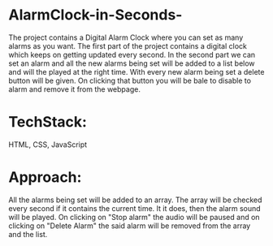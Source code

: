 # AlarmClock-in-Seconds-
The project contains a Digital Alarm Clock where you can set as many alarms as you want. 
The first part of the project contains a digital clock which keeps on getting updated every second. In the second part we can set an alarm and all the new alarms being set will be added to a list below and will the played at the right time. With every new alarm being set a delete button will be given. On clicking that button you will be bale to disable to alarm and remove it from the webpage.

# TechStack: 
HTML, CSS, JavaScript

# Approach:
All the alarms being set will be added to an array. The array will be checked every second if it contains the current time. It it does, then the alarm sound will be played. 
On clicking on "Stop alarm" the audio will be paused and on clicking on "Delete Alarm" the said alarm will be removed from the array and the list. 

 
